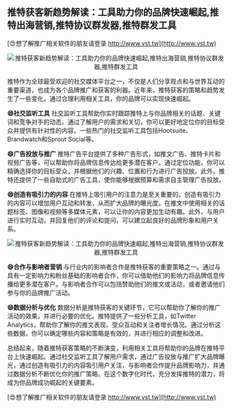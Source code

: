 ## **推特获客新趋势解读：工具助力你的品牌快速崛起,推特出海营销,推特协议群发器,推特群发工具**

[😍想了解推广相关软件的朋友请登录 http://www.vst.tw](http://www.vst.tw)

 <center><img src="https://vst.tw/MP4/tuiguang/png/8.png" alt="推特获客新趋势解读：工具助力你的品牌快速崛起,推特出海营销,推特协议群发器,推特群发工具"></center>

推特作为全球最受欢迎的社交媒体平台之一，不仅是人们分享观点和与世界互动的重要渠道，也成为各个品牌推广和获客的利器。近年来，推特获客的策略和趋势发生了一些变化，通过合理利用相关工具，你的品牌可以实现快速崛起。

**😄社交监听工具**
社交监听工具帮助你实时跟踪推特上与你品牌相关的话题、关键词和竞争对手的动态。通过了解用户的需求和关切，你可以更好地定位你的目标受众并提供有针对性的内容。一些热门的社交监听工具包括Hootsuite、Brandwatch和Sprout Social等。

**😄广告投放与推广**
推特广告平台提供了多种广告形式，如推文广告、推特卡片和视频广告等，可以帮助你将品牌信息传达给更多潜在客户。通过定位功能，你可以精确选择你的目标受众，并根据他们的兴趣、位置和行为进行广告投放。此外，推特还提供了一些自助式的广告工具，使你能够根据预算和需求自主管理广告投放。

**😄创造有吸引力的内容**
在推特上吸引用户的注意力是至关重要的。创造有吸引力的内容可以增加用户互动和转发，从而扩大品牌的曝光度。在推文中使用相关的话题标签、图像和视频等多媒体元素，可以让你的内容更加生动有趣。此外，与用户进行实时互动，并回复他们的评论和提问，可以建立起良好的品牌形象和用户关系。

 <center><img src="https://vst.tw/MP4/tuiguang/png/7.png" alt="推特获客新趋势解读：工具助力你的品牌快速崛起,推特出海营销,推特协议群发器,推特群发工具"></center>

**😄合作与影响者营销**
与行业内的影响者合作是推特获客的重要策略之一。通过与具有一定影响力和粉丝基础的影响者合作，你可以借助他们的影响力将品牌信息传播给更多潜在客户。与影响者合作可以包括赞助他们的推文或活动，或者邀请他们参与你的品牌推广活动。

**😄数据分析与优化**
数据分析是推特获客的关键环节，它可以帮助你了解你的推广活动的效果，并进行必要的优化。推特提供了一些分析工具，如Twitter Analytics，帮助你了解你的推文表现、受众互动和关注者增长情况。通过分析这些数据，你可以确定哪些内容和策略是有效的，并进行相应的调整和改进。

总结起来，随着推特获客策略的不断演变，利用相关工具将帮助你的品牌在推特平台上快速崛起。通过社交监听工具了解用户需求，通过广告投放与推广扩大品牌曝光，通过创造有吸引力的内容吸引用户关注，与影响者合作提升品牌影响力，并通过数据分析不断优化你的推广策略。在这个数字化时代，充分发挥推特的潜力，将成为你品牌成功崛起的关键要素。

[😍想了解推广相关软件的朋友请登录 http://www.vst.tw](http://www.vst.tw)



